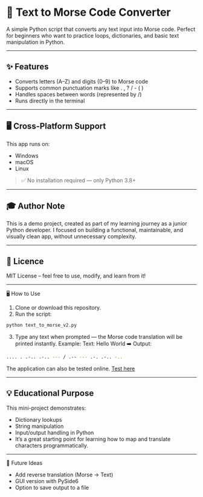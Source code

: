 # 🧭 Text to Morse Code Converter

A simple Python script that converts any text input into Morse code.
Perfect for beginners who want to practice loops, dictionaries, and basic text manipulation in Python.

---
## ✨ Features
- Converts letters (A–Z) and digits (0–9) to Morse code
- Supports common punctuation marks like . , ? / - ( )
- Handles spaces between words (represented by /)
- Runs directly in the terminal

---
## 🖥️ Cross-Platform Support

This app runs on:

- Windows
- macOS
- Linux

> ✅ No installation required — only Python 3.8+

---
## 🎓 Author Note

This is a demo project, created as part of my learning journey as a junior Python developer.
I focused on building a functional, maintainable, and visually clean app, without unnecessary complexity.

---
## 📝 Licence

MIT License – feel free to use, modify, and learn from it!

---
🖥️ How to Use
1. Clone or download this repository.
2. Run the script:
```bash
python text_to_morse_v2.py
```
3. Type any text when prompted — the Morse code translation will be printed instantly.
Example: Text: Hello World
➡️ Output:
```bash
.... . .-.. .-.. --- / .-- --- .-. .-.. -..
```

The application can also be tested online.
<a href="https://istvan_g.pyscriptapps.com/text-to-morse-code-converter/latest/" target="_blank">Test here</a>

---
## 💡 Educational Purpose
This mini-project demonstrates:
- Dictionary lookups
- String manipulation
- Input/output handling in Python
- It’s a great starting point for learning how to map and translate characters programmatically.

---
🧩 Future Ideas
- Add reverse translation (Morse → Text)
- GUI version with PySide6
- Option to save output to a file
